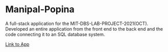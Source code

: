 # Manipal-Popina
A full-stack application for the MIT-DBS-LAB-PROJECT-2021(OCT). Developed an entire application from the front end to the back end and the code connecting it to an SQL database system.

[Link to App](https://share.streamlit.io/amanpriyanshu/manipal-popina/main/app.py)

